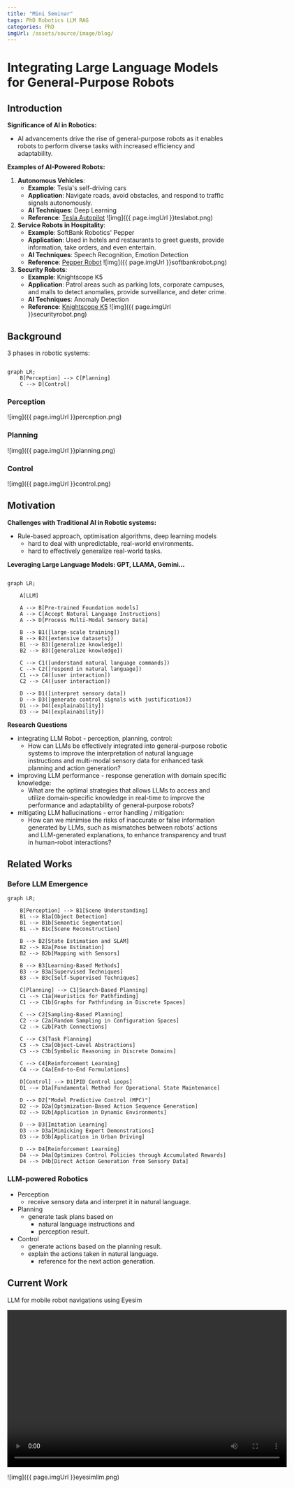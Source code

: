 ```yaml
---
title: "Mini Seminar"
tags: PhD Robotics LLM RAG
categories: PhD
imgUrl: /assets/source/image/blog/
---
```


#  Integrating Large Language Models for General-Purpose Robots


## Introduction

**Significance of AI in Robotics:**
 - AI advancements drive the rise of general-purpose robots as it enables robots to perform diverse tasks with 
   increased efficiency and adaptability.

**Examples of AI-Powered Robots:**
1. **Autonomous Vehicles**:
    - **Example**: Tesla's self-driving cars
    - **Application**: Navigate roads, avoid obstacles, and respond to traffic signals autonomously.
    - **AI Techniques**: Deep Learning
    - **Reference**: [Tesla Autopilot](https://www.tesla.com/autopilot)
      ![img]({{ page.imgUrl }}teslabot.png)
2. **Service Robots in Hospitality**:
    - **Example**: SoftBank Robotics' Pepper
    - **Application**: Used in hotels and restaurants to greet guests, provide information, take orders, and even entertain.
    - **AI Techniques**: Speech Recognition, Emotion Detection
    - **Reference**: [Pepper Robot](https://emea.softbankrobotics.com/)
      ![img]({{ page.imgUrl }}softbankrobot.png)
3. **Security Robots**:
    - **Example**: Knightscope K5
    - **Application**: Patrol areas such as parking lots, corporate campuses, and malls to detect anomalies, provide surveillance, and deter crime.
    - **AI Techniques**: Anomaly Detection
    - **Reference**: [Knightscope K5](https://www.knightscope.com/)
      ![img]({{ page.imgUrl }}securityrobot.png)


## Background

3 phases in robotic systems:

```mermaid

graph LR;
    B[Perception] --> C[Planning]
    C --> D[Control]
```

### Perception

![img]({{ page.imgUrl }}perception.png)

### Planning
![img]({{ page.imgUrl }}planning.png)

### Control
![img]({{ page.imgUrl }}control.png)


## Motivation

**Challenges with Traditional AI in Robotic systems:**
 - Rule-based approach, optimisation algorithms, deep learning models
   - hard to deal with unpredictable, real-world environments. 
   - hard to effectively generalize real-world tasks.

**Leveraging Large Language Models: GPT, LLAMA, Gemini...**

```mermaid

graph LR;

    A[LLM]

    A --> B[Pre-trained Foundation models]
    A --> C[Accept Natural Language Instructions]
    A --> D[Process Multi-Modal Sensory Data]

    B --> B1([large-scale training])
    B --> B2([extensive datasets])
    B1 --> B3([generalize knowledge])
    B2 --> B3([generalize knowledge])

    C --> C1([understand natural language commands])
    C --> C2([respond in natural language])
    C1 --> C4([user interaction])
    C2 --> C4([user interaction])

    D --> D1([interpret sensory data])
    D --> D3([generate control signals with justification])
    D1 --> D4([explainability])
    D3 --> D4([explainability])

```

**Research Questions**
 - integrating LLM Robot - perception, planning, control:
   - How can LLMs be effectively integrated into general-purpose robotic systems to improve the interpretation of natural language instructions and multi-modal sensory data for enhanced task planning and action generation?
 - improving LLM performance - response generation with domain specific knowledge:
   - What are the optimal strategies that allows LLMs to access and utilize domain-specific knowledge in real-time to improve the performance and adaptability of general-purpose robots?
 - mitigating LLM hallucinations - error handling / mitigation:
   - How can we minimise the risks of inaccurate or false information generated by LLMs, such as mismatches between robots' actions and LLM-generated explanations, to enhance transparency and trust in human-robot interactions?


## Related Works

### Before LLM Emergence


```mermaid
graph LR;

    B[Perception] --> B1[Scene Understanding]
    B1 --> B1a[Object Detection]
    B1 --> B1b[Semantic Segmentation]
    B1 --> B1c[Scene Reconstruction]

    B --> B2[State Estimation and SLAM]
    B2 --> B2a[Pose Estimation]
    B2 --> B2b[Mapping with Sensors]

    B --> B3[Learning-Based Methods]
    B3 --> B3a[Supervised Techniques]
    B3 --> B3c[Self-Supervised Techniques]

    C[Planning] --> C1[Search-Based Planning]
    C1 --> C1a[Heuristics for Pathfinding]
    C1 --> C1b[Graphs for Pathfinding in Discrete Spaces]

    C --> C2[Sampling-Based Planning]
    C2 --> C2a[Random Sampling in Configuration Spaces]
    C2 --> C2b[Path Connections]

    C --> C3[Task Planning]
    C3 --> C3a[Object-Level Abstractions]
    C3 --> C3b[Symbolic Reasoning in Discrete Domains]

    C --> C4[Reinforcement Learning]
    C4 --> C4a[End-to-End Formulations]

    D[Control] --> D1[PID Control Loops]
    D1 --> D1a[Fundamental Method for Operational State Maintenance]

    D --> D2["Model Predictive Control (MPC)"]
    D2 --> D2a[Optimization-Based Action Sequence Generation]
    D2 --> D2b[Application in Dynamic Environments]

    D --> D3[Imitation Learning]
    D3 --> D3a[Mimicking Expert Demonstrations]
    D3 --> D3b[Application in Urban Driving]

    D --> D4[Reinforcement Learning]
    D4 --> D4a[Optimizes Control Policies through Accumulated Rewards]
    D4 --> D4b[Direct Action Generation from Sensory Data]

```


### LLM-powered Robotics

 - Perception
   - receive sensory data and interpret it in natural language.
 - Planning
   - generate task plans based on 
     - natural language instructions and 
     - perception result.
 - Control
   - generate actions based on the planning result.
   - explain the actions taken in natural language.
     - reference for the next action generation.


## Current Work

LLM for mobile robot navigations using Eyesim

<video width="640" height="360" controls>
  <source src="{{page.imgUrl}}eyesimllm.mp4" type="video/mp4">
  Your browser does not support the video tag.
</video>


![img]({{ page.imgUrl }}eyesimllm.png)





